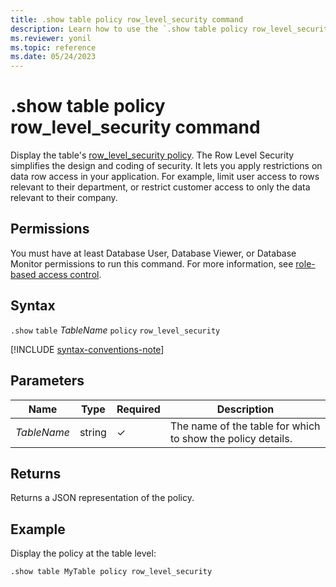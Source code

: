 ```yaml
---
title: .show table policy row_level_security command
description: Learn how to use the `.show table policy row_level_security` command to display the table's row level security policy.
ms.reviewer: yonil
ms.topic: reference
ms.date: 05/24/2023
---
```

# .show table policy row_level_security command

Display the table's [row_level_security policy](rowlevelsecuritypolicy.md). The Row Level Security simplifies the design and coding of security. It lets you apply restrictions on data row access in your application. For example, limit user access to rows relevant to their department, or restrict customer access to only the data relevant to their company.

## Permissions

You must have at least Database User, Database Viewer, or Database Monitor permissions to run this command. For more information, see [role-based access control](access-control/role-based-access-control.md).

## Syntax

`.show` `table` *TableName* `policy` `row_level_security`

[!INCLUDE [syntax-conventions-note](../../includes/syntax-conventions-note.md)]

## Parameters

|Name|Type|Required|Description|
|--|--|--|--|
|*TableName*|string|&check;|The name of the table for which to show the policy details.|

## Returns

Returns a JSON representation of the policy.

## Example

Display the policy at the table level:

```kusto
.show table MyTable policy row_level_security
```
